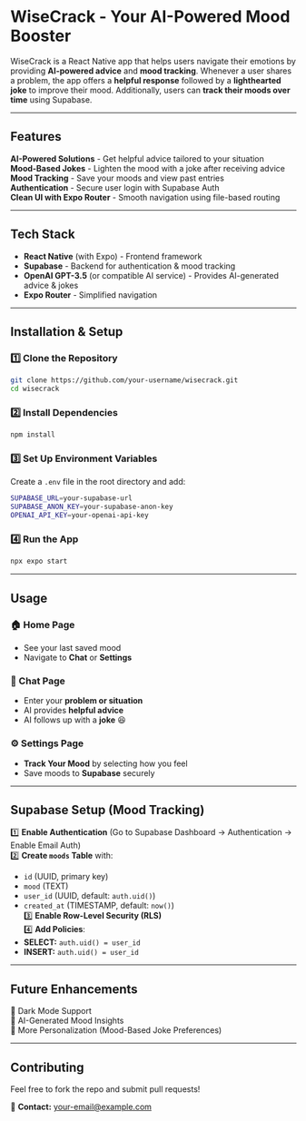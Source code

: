 # WiseCrack - Your AI-Powered Mood Booster

WiseCrack is a React Native app that helps users navigate their emotions by providing **AI-powered advice** and **mood tracking**. Whenever a user shares a problem, the app offers a **helpful response** followed by a **lighthearted joke** to improve their mood. Additionally, users can **track their moods over time** using Supabase.

---

## Features

**AI-Powered Solutions** - Get helpful advice tailored to your situation  
**Mood-Based Jokes** - Lighten the mood with a joke after receiving advice  
**Mood Tracking** - Save your moods and view past entries  
**Authentication** - Secure user login with Supabase Auth  
**Clean UI with Expo Router** - Smooth navigation using file-based routing  

---

## Tech Stack

- **React Native** (with Expo) - Frontend framework  
- **Supabase** - Backend for authentication & mood tracking  
- **OpenAI GPT-3.5** (or compatible AI service) - Provides AI-generated advice & jokes  
- **Expo Router** - Simplified navigation  

---

## Installation & Setup

### 1️⃣ Clone the Repository
```sh
git clone https://github.com/your-username/wisecrack.git
cd wisecrack
```

### 2️⃣ Install Dependencies
```sh
npm install
```

### 3️⃣ Set Up Environment Variables
Create a `.env` file in the root directory and add:
```sh
SUPABASE_URL=your-supabase-url
SUPABASE_ANON_KEY=your-supabase-anon-key
OPENAI_API_KEY=your-openai-api-key
```

### 4️⃣ Run the App
```sh
npx expo start
```

---

## Usage

### 🏠 Home Page
- See your last saved mood  
- Navigate to **Chat** or **Settings**

### 💬 Chat Page
- Enter your **problem or situation**
- AI provides **helpful advice**
- AI follows up with a **joke** 😆

### ⚙️ Settings Page
- **Track Your Mood** by selecting how you feel  
- Save moods to **Supabase** securely  

---

## Supabase Setup (Mood Tracking)

1️⃣ **Enable Authentication** (Go to Supabase Dashboard → Authentication → Enable Email Auth)  
2️⃣ **Create `moods` Table** with:
   - `id` (UUID, primary key)
   - `mood` (TEXT)
   - `user_id` (UUID, default: `auth.uid()`)
   - `created_at` (TIMESTAMP, default: `now()`)  
3️⃣ **Enable Row-Level Security (RLS)**  
4️⃣ **Add Policies**:
   - **SELECT:** `auth.uid() = user_id`
   - **INSERT:** `auth.uid() = user_id`

---

## Future Enhancements

🚀 Dark Mode Support  
🚀 AI-Generated Mood Insights  
🚀 More Personalization (Mood-Based Joke Preferences)  

---

## Contributing
Feel free to fork the repo and submit pull requests!

📩 **Contact:** your-email@example.com

